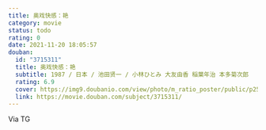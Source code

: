 ```yaml
---
title: 奥戏快感：艳
category: movie
status: todo
rating: 0
date: 2021-11-20 18:05:57
douban:
  id: "3715311"
  title: 奥戏快感：艳
  subtitle: 1987 / 日本 / 池田贤一 / 小林ひとみ 大友由香 稲葉年治 本多菊次郎
  rating: 6.9
  cover: https://img9.doubanio.com/view/photo/m_ratio_poster/public/p2513871924.jpg
  link: https://movie.douban.com/subject/3715311/
---
```


Via TG